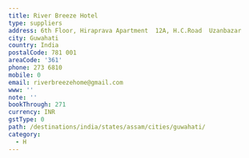 ```yaml
---
title: River Breeze Hotel
type: suppliers
address: 6th Floor, Hiraprava Apartment  12A, H.C.Road  Uzanbazar
city: Guwahati
country: India
postalCode: 781 001
areaCode: '361'
phone: 273 6810
mobile: 0
email: riverbreezehome@gmail.com
www: ''
note: ''
bookThrough: 271
currency: INR
gstType: 0
path: /destinations/india/states/assam/cities/guwahati/
category:
  - H
---
```


